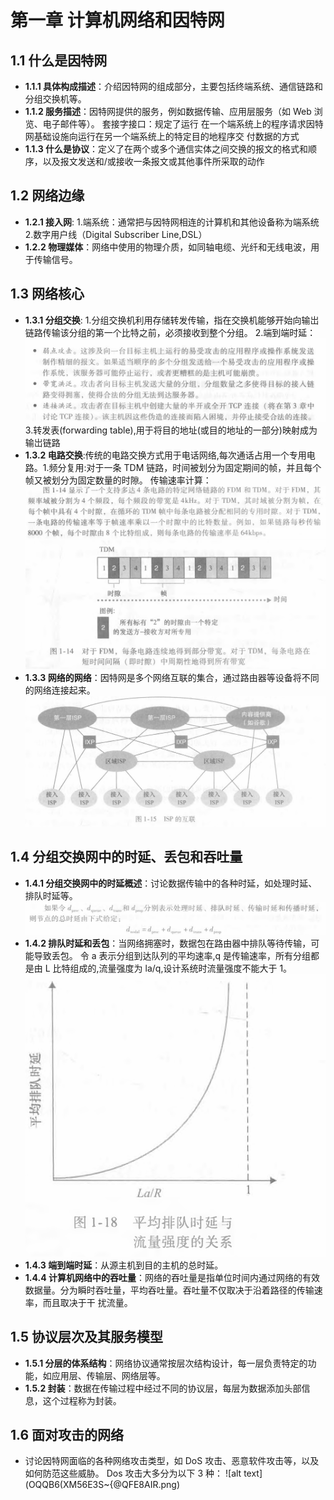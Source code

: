 # 第一章 计算机网络和因特网

## 1.1 什么是因特网

- **1.1.1 具体构成描述**：介绍因特网的组成部分，主要包括终端系统、通信链路和分组交换机等。
- **1.1.2 服务描述**：因特网提供的服务，例如数据传输、应用层服务（如 Web 浏览、电子邮件等）。
  套接字接口：规定了运行
  在一个端系统上的程序请求因特网基础设施向运行在另一个端系统上的特定目的地程序交
  付数据的方式
- **1.1.3 什么是协议**：定义了在两个或多个通信实体之间交换的报文的格式和顺
  序，以及报文发送和/或接收一条报文或其他事件所采取的动作

## 1.2 网络边缘

- **1.2.1 接入网**: 1.端系统：通常把与因特网相连的计算机和其他设备称为端系统 2.数字用户线（Digital Subscriber Line,DSL）
- **1.2.2 物理媒体**：网络中使用的物理介质，如同轴电缆、光纤和无线电波，用于传输信号。

## 1.3 网络核心

- **1.3.1 分组交换**: 1.分组交换机利用存储转发传输，指在交换机能够开始向输岀链路传输该分组的第一个比特之前，必须接收到整个分组。 2.端到端时延：![alt text](image.png) 3.转发表(forwarding table),用于将目的地址(或目的地址的一部分)映射成为输岀链路
- **1.3.2 电路交换**:传统的电路交换方式用于电话网络,每次通话占用一个专用电路。1.频分复用:对于一条 TDM 链路，时间被划分为固定期间的帧，并且每个帧又被划分为固定数量的时隙。
  传输速率计算：![alt text](image-1.png)
  ![alt text](image-2.png)
- **1.3.3 网络的网络**：因特网是多个网络互联的集合，通过路由器等设备将不同的网络连接起来。
  ![alt text](image-3.png)

## 1.4 分组交换网中的时延、丢包和吞吐量

- **1.4.1 分组交换网中的时延概述**：讨论数据传输中的各种时延，如处理时延、排队时延等。
  ![alt text](image-4.png)
- **1.4.2 排队时延和丢包**：当网络拥塞时，数据包在路由器中排队等待传输，可能导致丢包。
  令 a 表示分组到达队列的平均速率,q 是传输速率，所有分组都是由 L 比特组成的,流量强度为 la/q,设计系统时流量强度不能大于 1。
  ![alt text](image-5.png)
- **1.4.3 端到端时延**：从源主机到目的主机的总时延。
- **1.4.4 计算机网络中的吞吐量**：网络的吞吐量是指单位时间内通过网络的有效数据量。分为瞬时吞吐量，平均吞吐量。吞吐量不仅取决于沿着路径的传输速率，而且取决于干
  扰流量。

## 1.5 协议层次及其服务模型

- **1.5.1 分层的体系结构**：网络协议通常按层次结构设计，每一层负责特定的功能，如应用层、传输层、网络层等。
- **1.5.2 封装**：数据在传输过程中经过不同的协议层，每层为数据添加头部信息，这个过程称为封装。

## 1.6 面对攻击的网络

- 讨论因特网面临的各种网络攻击类型，如 DoS 攻击、恶意软件攻击等，以及如何防范这些威胁。
  Dos 攻击大多分为以下 3 种：
  ![alt text](OQQB6(XM56E3S~{@QFE8AIR.png)

